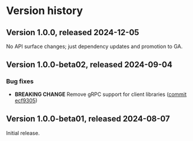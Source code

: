 # Version history

## Version 1.0.0, released 2024-12-05

No API surface changes; just dependency updates and promotion to GA.

## Version 1.0.0-beta02, released 2024-09-04

### Bug fixes

- **BREAKING CHANGE** Remove gRPC support for client libraries ([commit ecf9305](https://github.com/googleapis/google-cloud-dotnet/commit/ecf9305b0613fb78a8f010aa7ac58f5fed102dcc))

## Version 1.0.0-beta01, released 2024-08-07

Initial release.
